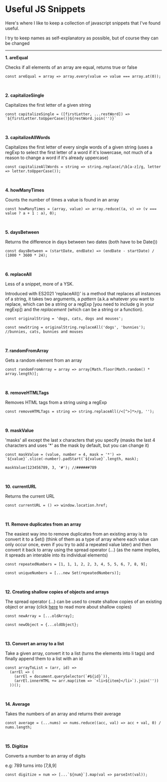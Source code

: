# Useful JS Snippets

Here's where I like to keep a collection of javascript snippets that I've found useful.

I try to keep names as self-explanatory as possible, but of course they can be changed

---

**1. areEqual**

Checks if all elements of an array are equal, returns true or false

```
const areEqual = array => array.every(value => value === array.at(0));
```

<br>

**2. capitalizeSingle**

Capitalizes the first letter of a given string

```
const capitalizeSingle = ([firstLetter, ...restWord]) => `${firstLetter.toUpperCase()}${restWord.join('')}`
```

<br>

**3. capitalizeAllWords**

Capitalizes the first letter of every single words of a given string (uses a regExp to select the first letter of a word if it's lowercase, not much of a reason to change a word if it's already uppercase)

```
const capitalizeAllWords = string => string.replace(/\b[a-z]/g, letter => letter.toUpperCase());
```

<br>

**4. howManyTimes**

Counts the number of times a value is found in an array

```
const howManyTimes = (array, value) => array.reduce((a, v) => (v === value ? a + 1 : a), 0);
```

<br>

**5. daysBetween**

Returns the difference in days between two dates (both have to be Date())

```
const daysBetween = (startDate, endDate) => (endDate - startDate) / (1000 * 3600 * 24);
```

<br>

**6. replaceAll**

Less of a snippet, more of a YSK.

Introduced with ES2021 'replaceAll()' is a method that replaces all instances of a string, it takes two arguments, a _pattern_ (a.k.a whatever you want to replace, which can be a string or a regExp [you need to include g in your regExp]) and the _replacement_ (which can be a string or a function).

```
const originalString = 'dogs, cats, dogs and mouses';

const newString = originalString.replaceAll('dogs', 'bunnies'); //bunnies, cats, bunnies and mouses
```

<br>

**7. randomFromArray**

Gets a random element from an array

```
const randomFromArray = array => array[Math.floor(Math.random() * array.length)];
```

<br>

**8. removeHTMLTags**

Removes HTML tags from a string using a regExp

```
const removeHTMLTags = string => string.replaceAll(/<[^>]*>/g, '');
```

<br>

**9. maskValue**

'masks' all except the last x characters that you specify (masks the last 4 characters and uses '\*' as the mask by default, but you can change it)

```
const maskValue = (value, number = 4, mask = '*') => `${value}`.slice(-number).padStart(`${value}`.length, mask);

maskValue(123456789, 3, '#'); //######789
```

<br>

**10. currentURL**

Returns the current URL

```
const currentURL = () => window.location.href;
```

<br>

**11. Remove duplicates from an array**

The easiest way imo to remove duplicates from an existing array is to convert it to a Set() (think of them as a type of array where each value can only occur once, even if you try to add a repeated value later) and then convert it back to array using the spread operator (...) (as the name implies, it spreads an interable into its individual elements)

```
const repeatedNumbers = [1, 1, 1, 2, 2, 3, 4, 5, 5, 6, 7, 8, 9];

const uniqueNumbers = [...new Set(repeatedNumbers)];
```

<br>

**12. Creating shallow copies of objects and arrays**

The spread operator (...) can be used to create shallow copies of an existing object or array (click [here](https://developer.mozilla.org/en-US/docs/Glossary/Shallow_copy) to read more about shallow copies)

```
const newArray = [...oldArray];

const newObject = {...oldObject};
```

<br>

**13. Convert an array to a list**

Take a given array, convert it to a list (turns the elements into li tags) and finally append them to a list
with an id

```
const arrayToList = (arr, id) =>
  (arrEl => (
    (arrEl = document.querySelector(`#${id}`)),
    (arrEl.innerHTML += arr.map(item => `<li>${item}</li>`).join(''))
  ))();
```

<br>

**14. Average**

Takes the numbers of an array and returns their average

```
const average = (...nums) => nums.reduce((acc, val) => acc + val, 0) / nums.length;
```

<br>

**15. Digitize**

Converts a number to an array of digits

e.g: 789 turns into [7,8,9]

```
const digitize = num => [...`${num}`].map(val => parseInt(val));
```

